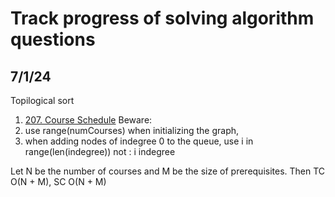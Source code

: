 # Track progress of solving algorithm questions

## 7/1/24
Topilogical sort
1. [207. Course Schedule](https://leetcode.com/problems/course-schedule)
Beware:  
1. use range(numCourses) when initializing the graph,
2. when adding nodes of indegree 0 to the queue, use i in range(len(indegree)) not : i indegree  

Let N be the number of courses and M be the size of prerequisites. Then TC O(N + M), SC O(N + M)
